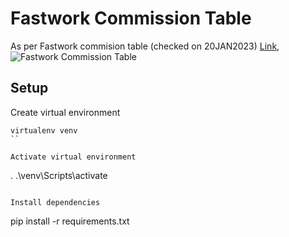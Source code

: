 # Fastwork Commission Table

As per Fastwork commision table (checked on 20JAN2023) [Link](https://static.fastwork.co/contents/commission),
![Fastwork Commission Table](https://static.fastwork.co/images/commission/commission1.jpg)

## Setup

Create virtual environment
```
virtualenv venv
``

Activate virtual environment

```
. .\venv\Scripts\activate
```

Install dependencies
```
pip install -r requirements.txt
```